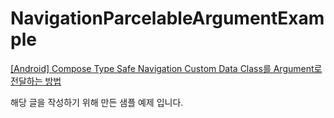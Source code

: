 # NavigationParcelableArgumentExample

[[Android] Compose Type Safe Navigation Custom Data Class를 Argument로 전달하는 방법](https://velog.io/@mraz3068/How-to-Delivery-Custom-Data-Class-Argument-in-Compose-Type-Safe-Navigation-)<br>

해당 글을 작성하기 위해 만든 샘플 예제 입니다.

